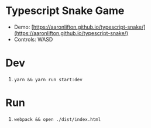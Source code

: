 # Typescript Snake Game
- Demo: [https://aaronlifton.github.io/typescript-snake/](https://aaronlifton.github.io/typescript-snake/)
- Controls: WASD

# Dev
1. `yarn && yarn run start:dev`

# Run
1. `webpack && open ./dist/index.html`
